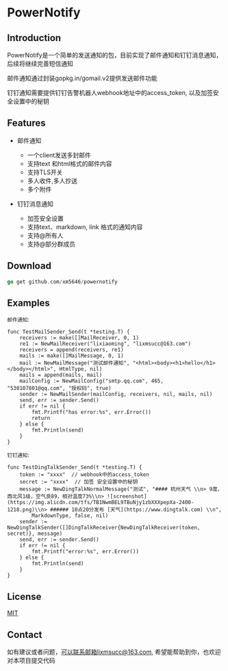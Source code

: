 # PowerNotify
## Introduction

PowerNotify是一个简单的发送通知的包，目前实现了邮件通知和钉钉消息通知，后续将继续完善短信通知

邮件通知通过封装gopkg.in/gomail.v2提供发送邮件功能

钉钉通知需要提供钉钉告警机器人webhook地址中的access_token, 以及加签安全设置中的秘钥


## Features

- 邮件通知
  - 一个client发送多封邮件
  - 支持text 和html格式的邮件内容
  - 支持TLS开关
  - 多人收件,多人抄送
  - 多个附件

- 钉钉消息通知
  - 加签安全设置
  - 支持text、markdown, link 格式的通知内容
  - 支持@所有人
  - 支持@部分群成员

## Download

``` go get gopkg.in/gomail.v2
go get github.com/xm5646/powernotify
```

## Examples

`邮件通知`:

    func TestMailSender_Send(t *testing.T) {
        receivers := make([]MailReceiver, 0, 1)
        re1 := NewMailReceiver("lixiaoming", "lixmsucc@163.com")
        receivers = append(receivers, re1)
        mails := make([]MailMessage, 0, 1)
        mail := NewMailMessage("测试邮件通知", "<html><body><h1>hello</h1></body></html>", HtmlType, nil)
        mails = append(mails, mail)
        mailConfig := NewMailConfig("smtp.qq.com", 465, "530107801@qq.com", "授权码", true)
        sender := NewMailSender(mailConfig, receivers, nil, mails, nil)
        send, err := sender.Send()
        if err != nil {
            fmt.Printf("has error:%s", err.Error())
            return
        } else {
            fmt.Println(send)
        }
    }

`钉钉通知`:

    func TestDingTalkSender_Send(t *testing.T) {
        token := "xxxx"  // webhook中的access_token
        secret := "xxxx"  // 加签 安全设置中的秘钥
        message := NewDingTalkNormalMessage("测试", "#### 杭州天气 \\n> 9度，西北风1级，空气良89，相对温度73%\\n> ![screenshot](https://img.alicdn.com/tfs/TB1NwmBEL9TBuNjy1zbXXXpepXa-2400-1218.png)\\n> ###### 10点20分发布 [天气](https://www.dingtalk.com) \\n",
            MarkdownType, false, nil)
        sender := NewDingTalkSender([]DingTalkReceiver{NewDingTalkReceiver(token, secret)}, message)
        send, err := sender.Send()
        if err != nil {
            fmt.Printf("error:%s", err.Error())
        } else {
            fmt.Println(send)
        }
    }


## License

[MIT](LICENSE)

## Contact

如有建议或者问题，可以联系邮箱lixmsucc@163.com, 希望能帮助到你，也欢迎对本项目提交代码